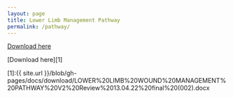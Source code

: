 ```yaml
---
layout: page
title: Lower Limb Management Pathway
permalink: /pathway/
---
```



[Download here](https://github.com/bigjobbyx/bigjobbyx.github.io/blob/gh-pages/docs/assets/documents/LOWER%20LIMB%20WOUND%20MANAGEMENT%20PATHWAY%20V2%20Review%2013.04.22%20final%20(002).docx)


[Download here][1]

[1]:{{ site.url }}/blob/gh-pages/docs/download/LOWER%20LIMB%20WOUND%20MANAGEMENT%20PATHWAY%20V2%20Review%2013.04.22%20final%20(002).docx
